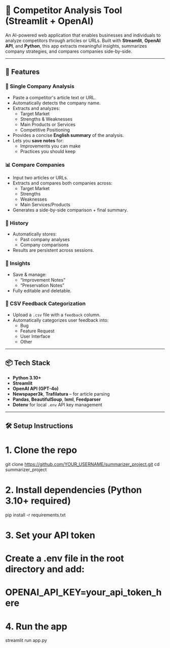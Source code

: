 # 🧠 Competitor Analysis Tool (Streamlit + OpenAI)

An AI-powered web application that enables businesses and individuals to analyze competitors through articles or URLs. Built with **Streamlit**, **OpenAI API**, and **Python**, this app extracts meaningful insights, summarizes company strategies, and compares companies side-by-side.

---

## 🚀 Features

### 🏢 Single Company Analysis
- Paste a competitor's article text or URL.
- Automatically detects the company name.
- Extracts and analyzes:
  - Target Market
  - Strengths & Weaknesses
  - Main Products or Services
  - Competitive Positioning
- Provides a concise **English summary** of the analysis.
- Lets you **save notes** for:
  - Improvements you can make
  - Practices you should keep

### 📊 Compare Companies
- Input two articles or URLs.
- Extracts and compares both companies across:
  - Target Market
  - Strengths
  - Weaknesses
  - Main Services/Products
- Generates a side-by-side comparison + final summary.

### 📜 History
- Automatically stores:
  - Past company analyses
  - Company comparisons
- Results are persistent across sessions.

### 🧠 Insights
- Save & manage:
  - “Improvement Notes”
  - “Preservation Notes”
- Fully editable and deletable.

### 💬 CSV Feedback Categorization
- Upload a `.csv` file with a `feedback` column.
- Automatically categorizes user feedback into:
  - Bug
  - Feature Request
  - User Interface
  - Other

---

## 📦 Tech Stack

- **Python 3.10+**
- **Streamlit**
- **OpenAI API (GPT-4o)**
- **Newspaper3k**, **Trafilatura** – for article parsing
- **Pandas**, **BeautifulSoup**, **lxml**, **Feedparser**
- **Dotenv** for local `.env` API key management

---

## 🛠 Setup Instructions

# 1. Clone the repo
git clone https://github.com/YOUR_USERNAME/summarizer_project.git
cd summarizer_project

# 2. Install dependencies (Python 3.10+ required)
pip install -r requirements.txt

# 3. Set your API token
# Create a .env file in the root directory and add:
# OPENAI_API_KEY=your_api_token_here

# 4. Run the app
streamlit run app.py





